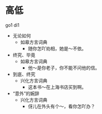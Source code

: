 # 高低
go1 di1
+ 无论如何
  * 如皋方言词典
    - 随你怎吖劝相，她是～不依。
+ 终究、毕竟
  * 如皋方言词典
    - 他～是你老子，你不能不问他的信。
+ 到底、终究
  * 兴化方言词典
    - 这本书～在上海书店买到啊。
+ “意外”的婉辞
  * 兴化方言词典
    - 伢儿在外头有个～，看你怎吖办？

